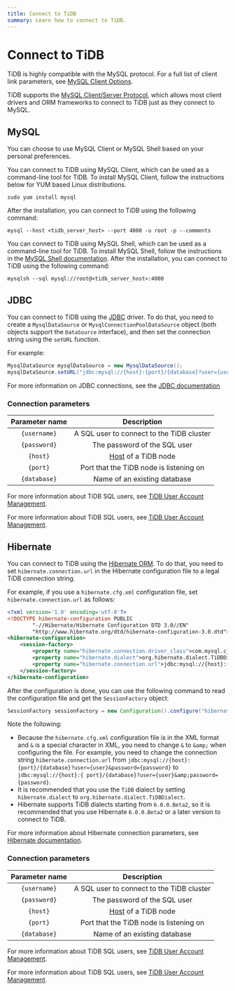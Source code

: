 ```yaml
---
title: Connect to TiDB
summary: Learn how to connect to TiDB.
---
```


# Connect to TiDB

TiDB is highly compatible with the MySQL protocol. For a full list of client link parameters, see [MySQL Client Options](https://dev.mysql.com/doc/refman/5.7/en/mysql-command-options.html).

TiDB supports the [MySQL Client/Server Protocol](https://dev.mysql.com/doc/dev/mysql-server/latest/PAGE_PROTOCOL.html), which allows most client drivers and ORM frameworks to connect to TiDB just as they connect to MySQL.

## MySQL

You can choose to use MySQL Client or MySQL Shell based on your personal preferences.

<SimpleTab>

<div label="MySQL Client">

You can connect to TiDB using MySQL Client, which can be used as a command-line tool for TiDB. To install MySQL Client, follow the instructions below for YUM based Linux distributions.

```shell
sudo yum install mysql
```

After the installation, you can connect to TiDB using the following command:

```shell
mysql --host <tidb_server_host> --port 4000 -u root -p --comments
```

</div>

<div label="MySQL Shell">

You can connect to TiDB using MySQL Shell, which can be used as a command-line tool for TiDB. To install MySQL Shell, follow the instructions in the [MySQL Shell documentation](https://dev.mysql.com/doc/mysql-shell/8.0/en/mysql-shell-install.html). After the installation, you can connect to TiDB using the following command:

```shell
mysqlsh --sql mysql://root@<tidb_server_host>:4000
```

</div>

</SimpleTab>

## JDBC

You can connect to TiDB using the [JDBC](https://dev.mysql.com/doc/connector-j/8.0/en/) driver. To do that, you need to create a `MysqlDataSource` or `MysqlConnectionPoolDataSource` object (both objects support the `DataSource` interface), and then set the connection string using the `setURL` function.

For example:

```java
MysqlDataSource mysqlDataSource = new MysqlDataSource();
mysqlDataSource.setURL("jdbc:mysql://{host}:{port}/{database}?user={username}&password={password}");
```

For more information on JDBC connections, see the [JDBC documentation](https://dev.mysql.com/doc/connector-j/8.0/en/)

### Connection parameters

| Parameter name | Description |
| :---: | :----------------------------: |
| `{username}` | A SQL user to connect to the TiDB cluster |
| `{password}` | The password of the SQL user |
| `{host}` | [Host](https://en.wikipedia.org/wiki/Host_(network)) of a TiDB node |
| `{port}` | Port that the TiDB node is listening on |
| `{database}` | Name of an existing database |

<CustomContent platform="tidb">

For more information about TiDB SQL users, see [TiDB User Account Management](/user-account-management.md).

</CustomContent>

<CustomContent platform="tidb-cloud">

For more information about TiDB SQL users, see [TiDB User Account Management](https://docs.pingcap.com/tidb/stable/user-account-management).

</CustomContent>

## Hibernate

You can connect to TiDB using the [Hibernate ORM](https://hibernate.org/orm/). To do that, you need to set `hibernate.connection.url` in the Hibernate configuration file to a legal TiDB connection string.

For example, if you use a `hibernate.cfg.xml` configuration file, set `hibernate.connection.url` as follows:

```xml
<?xml version='1.0' encoding='utf-8'?>
<!DOCTYPE hibernate-configuration PUBLIC
        "-//Hibernate/Hibernate Configuration DTD 3.0//EN"
        "http://www.hibernate.org/dtd/hibernate-configuration-3.0.dtd">
<hibernate-configuration>
    <session-factory>
        <property name="hibernate.connection.driver_class">com.mysql.cj.jdbc.Driver</property>
        <property name="hibernate.dialect">org.hibernate.dialect.TiDBDialect</property>
        <property name="hibernate.connection.url">jdbc:mysql://{host}:{port}/{database}?user={user}&amp;password={password}</property>
    </session-factory>
</hibernate-configuration>
```

After the configuration is done, you can use the following command to read the configuration file and get the `SessionFactory` object:

```java
SessionFactory sessionFactory = new Configuration().configure("hibernate.cfg.xml").buildSessionFactory();
```

Note the following:

- Because the `hibernate.cfg.xml` configuration file is in the XML format and `&` is a special character in XML, you need to change `&` to `&amp;` when configuring the file. For example, you need to change the connection string `hibernate.connection.url` from `jdbc:mysql://{host}:{port}/{database}?user={user}&password={password}` to `jdbc:mysql://{host}:{ port}/{database}?user={user}&amp;password={password}`.
- It is recommended that you use the `TiDB` dialect by setting `hibernate.dialect` to `org.hibernate.dialect.TiDBDialect`.
- Hibernate supports TiDB dialects starting from `6.0.0.Beta2`, so it is recommended that you use Hibernate `6.0.0.Beta2` or a later version to connect to TiDB.

For more information about Hibernate connection parameters, see [Hibernate documentation](https://hibernate.org/orm/documentation).

### Connection parameters

| Parameter name | Description |
| :---: | :----------------------------: |
| `{username}` |  A SQL user to connect to the TiDB cluster  |
| `{password}` | The password of the SQL user |
| `{host}` | [Host](https://en.wikipedia.org/wiki/Host_(network)) of a TiDB node |
| `{port}` | Port that the TiDB node is listening on |
| `{database}` |  Name of an existing database |

<CustomContent platform="tidb">

For more information about TiDB SQL users, see [TiDB User Account Management](/user-account-management.md).

</CustomContent>

<CustomContent platform="tidb-cloud">

For more information about TiDB SQL users, see [TiDB User Account Management](https://docs.pingcap.com/tidb/stable/user-account-management).

</CustomContent>
